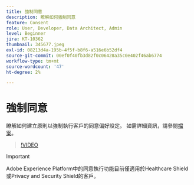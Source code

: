 ```yaml
---
title: 強制同意
description: 瞭解如何強制同意
feature: Consent
role: User, Developer, Data Architect, Admin
level: Beginner
jira: KT-10362
thumbnail: 345677.jpeg
exl-id: 08213d4a-195b-4f5f-b8f6-a516e6b52df4
source-git-commit: 00ef0f40fb3d82f0c06428a35c0e402f46ab6774
workflow-type: tm+mt
source-wordcount: '47'
ht-degree: 2%

---
```


# 強制同意

瞭解如何建立原則以強制執行客戶的同意偏好設定。 如需詳細資訊，請參閱[檔案](https://experienceleague.adobe.com/docs/experience-platform/data-governance/enforcement/auto-enforcement.html?lang=zh-Hant)。

>[!VIDEO](https://video.tv.adobe.com/v/345677?learn=on)

>[!IMPORTANT]
>
> Adobe Experience Platform中的同意執行功能目前僅適用於Healthcare Shield或Privacy and Security Shield的客戶。
